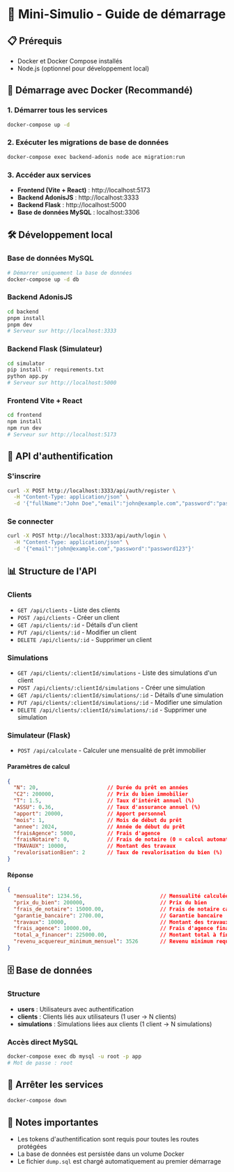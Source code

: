 # 🚀 Mini-Simulio - Guide de démarrage

## 📋 Prérequis
- Docker et Docker Compose installés
- Node.js (optionnel pour développement local)

## 🐳 Démarrage avec Docker (Recommandé)

### 1. Démarrer tous les services
```bash
docker-compose up -d
```

### 2. Exécuter les migrations de base de données
```bash
docker-compose exec backend-adonis node ace migration:run
```

### 3. Accéder aux services
- **Frontend (Vite + React)** : http://localhost:5173
- **Backend AdonisJS** : http://localhost:3333
- **Backend Flask** : http://localhost:5000
- **Base de données MySQL** : localhost:3306

## 🛠️ Développement local

### Base de données MySQL
```bash
# Démarrer uniquement la base de données
docker-compose up -d db
```

### Backend AdonisJS
```bash
cd backend
pnpm install
pnpm dev
# Serveur sur http://localhost:3333
```

### Backend Flask (Simulateur)
```bash
cd simulator
pip install -r requirements.txt
python app.py
# Serveur sur http://localhost:5000
```

### Frontend Vite + React
```bash
cd frontend
npm install
npm run dev
# Serveur sur http://localhost:5173
```

## 🔑 API d'authentification

### S'inscrire
```bash
curl -X POST http://localhost:3333/api/auth/register \
  -H "Content-Type: application/json" \
  -d '{"fullName":"John Doe","email":"john@example.com","password":"password123"}'
```

### Se connecter
```bash
curl -X POST http://localhost:3333/api/auth/login \
  -H "Content-Type: application/json" \
  -d '{"email":"john@example.com","password":"password123"}'
```

## 📊 Structure de l'API

### Clients
- `GET /api/clients` - Liste des clients
- `POST /api/clients` - Créer un client
- `GET /api/clients/:id` - Détails d'un client
- `PUT /api/clients/:id` - Modifier un client
- `DELETE /api/clients/:id` - Supprimer un client

### Simulations
- `GET /api/clients/:clientId/simulations` - Liste des simulations d'un client
- `POST /api/clients/:clientId/simulations` - Créer une simulation
- `GET /api/clients/:clientId/simulations/:id` - Détails d'une simulation
- `PUT /api/clients/:clientId/simulations/:id` - Modifier une simulation
- `DELETE /api/clients/:clientId/simulations/:id` - Supprimer une simulation

### Simulateur (Flask)
- `POST /api/calculate` - Calculer une mensualité de prêt immobilier

#### Paramètres de calcul
```json
{
  "N": 20,                      // Durée du prêt en années
  "C2": 200000,                 // Prix du bien immobilier
  "T": 1.5,                     // Taux d'intérêt annuel (%)
  "ASSU": 0.36,                 // Taux d'assurance annuel (%)
  "apport": 20000,              // Apport personnel
  "mois": 1,                    // Mois de début du prêt
  "annee": 2024,                // Année de début du prêt
  "fraisAgence": 5000,          // Frais d'agence
  "fraisNotaire": 0,            // Frais de notaire (0 = calcul automatique)
  "TRAVAUX": 10000,             // Montant des travaux
  "revalorisationBien": 2       // Taux de revalorisation du bien (%)
}
```

#### Réponse
```json
{
  "mensualite": 1234.56,                         // Mensualité calculée
  "prix_du_bien": 200000,                        // Prix du bien
  "frais_de_notaire": 15000.00,                  // Frais de notaire calculés
  "garantie_bancaire": 2700.00,                  // Garantie bancaire
  "travaux": 10000,                              // Montant des travaux
  "frais_agence": 10000.00,                      // Frais d'agence finaux
  "total_a_financer": 225000.00,                 // Montant total à financer
  "revenu_acquereur_minimum_mensuel": 3526       // Revenu minimum requis
}
```

## 🗄️ Base de données

### Structure
- **users** : Utilisateurs avec authentification
- **clients** : Clients liés aux utilisateurs (1 user → N clients)
- **simulations** : Simulations liées aux clients (1 client → N simulations)

### Accès direct MySQL
```bash
docker-compose exec db mysql -u root -p app
# Mot de passe : root
```

## 🛑 Arrêter les services
```bash
docker-compose down
```

## 📝 Notes importantes
- Les tokens d'authentification sont requis pour toutes les routes protégées
- La base de données est persistée dans un volume Docker
- Le fichier `dump.sql` est chargé automatiquement au premier démarrage
